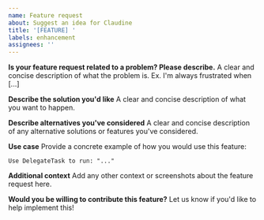 ```yaml
---
name: Feature request
about: Suggest an idea for Claudine
title: '[FEATURE] '
labels: enhancement
assignees: ''
---
```


**Is your feature request related to a problem? Please describe.**
A clear and concise description of what the problem is. Ex. I'm always frustrated when [...]

**Describe the solution you'd like**
A clear and concise description of what you want to happen.

**Describe alternatives you've considered**
A clear and concise description of any alternative solutions or features you've considered.

**Use case**
Provide a concrete example of how you would use this feature:
```
Use DelegateTask to run: "..."
```

**Additional context**
Add any other context or screenshots about the feature request here.

**Would you be willing to contribute this feature?**
Let us know if you'd like to help implement this!